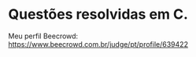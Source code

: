 # Questões resolvidas em C.

Meu perfil Beecrowd: https://www.beecrowd.com.br/judge/pt/profile/639422

